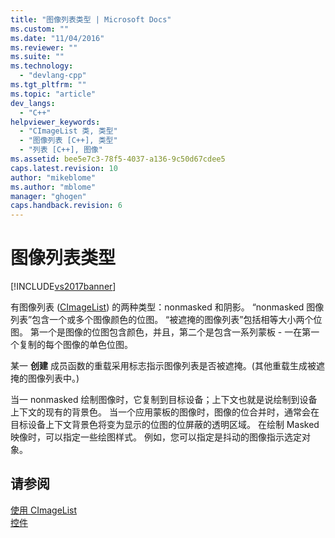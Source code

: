 ```yaml
---
title: "图像列表类型 | Microsoft Docs"
ms.custom: ""
ms.date: "11/04/2016"
ms.reviewer: ""
ms.suite: ""
ms.technology: 
  - "devlang-cpp"
ms.tgt_pltfrm: ""
ms.topic: "article"
dev_langs: 
  - "C++"
helpviewer_keywords: 
  - "CImageList 类, 类型"
  - "图像列表 [C++], 类型"
  - "列表 [C++], 图像"
ms.assetid: bee5e7c3-78f5-4037-a136-9c50d67cdee5
caps.latest.revision: 10
author: "mikeblome"
ms.author: "mblome"
manager: "ghogen"
caps.handback.revision: 6
---
```

# 图像列表类型
[!INCLUDE[vs2017banner](../assembler/inline/includes/vs2017banner.md)]

有图像列表 \([CImageList](../mfc/reference/cimagelist-class.md)\) 的两种类型：nonmasked 和阴影。  “nonmasked 图像列表”包含一个或多个图像颜色的位图。  “被遮掩的图像列表”包括相等大小两个位图。  第一个是图像的位图包含颜色，并且，第二个是包含一系列蒙板 \- 一在第一个复制的每个图像的单色位图。  
  
 某一 **创建** 成员函数的重载采用标志指示图像列表是否被遮掩。\(其他重载生成被遮掩的图像列表中。\)  
  
 当一 nonmasked 绘制图像时，它复制到目标设备；上下文也就是说绘制到设备上下文的现有的背景色。  当一个应用蒙板的图像时，图像的位合并时，通常会在目标设备上下文背景色将变为显示的位图的位屏蔽的透明区域。  在绘制 Masked 映像时，可以指定一些绘图样式。  例如，您可以指定是抖动的图像指示选定对象。  
  
## 请参阅  
 [使用 CImageList](../mfc/using-cimagelist.md)   
 [控件](../mfc/controls-mfc.md)